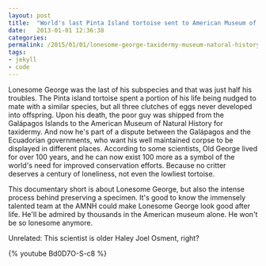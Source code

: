 ```yaml
---
layout: post
title:  "World's last Pinta Island tortoise sent to American Museum of Natural History"
date:   2013-01-01 12:36:38
categories: 
permalink: /2015/01/01/lonesome-george-taxidermy-museum-natural-history
tags:
- jekyll
- code
---
```


Lonesome George was the last of his subspecies and that was just half his troubles. The Pinta island tortoise spent a portion of his life being nudged to mate with a similar species, but all three clutches of eggs never developed into offspring. Upon his death, the poor guy was shipped from the Galápagos Islands to the American Museum of Natural History for taxidermy. And now he's part of a dispute between the Galápagos and the Ecuadorian governments, who want his well maintained corpse to be displayed in different places. According to some scientists, Old George lived for over 100 years, and he can now exist 100 more as a symbol of the world's need for improved conservation efforts. Because no critter deserves a century of loneliness, not even the lowliest tortoise.

This documentary short is about Lonesome George, but also the intense process behind preserving a specimen. It's good to know the immensely talented team at the AMNH could make Lonesome George look good after life. He'll be admired by thousands in the American museum alone. He won't be so lonesome anymore.

Unrelated: This scientist is older Haley Joel Osment, right?



{% youtube Bd0D7O-S-c8 %}





